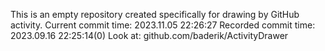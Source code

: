 This is an empty repository created specifically for drawing by GitHub activity.
Current commit time: 2023.11.05 22:26:27
Recorded commit time: 2023.09.16 22:25:14(0)
Look at: github.com/baderik/ActivityDrawer
